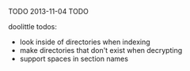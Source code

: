 TODO
2013-11-04
TODO

doolittle todos:

* look inside of directories when indexing
* make directories that don't exist when decrypting
* support spaces in section names
